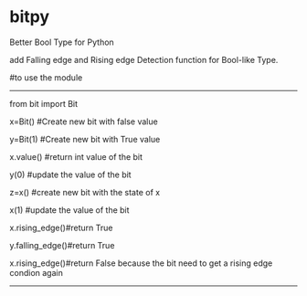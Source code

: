 # bitpy
Better Bool Type for Python

add Falling edge and Rising edge Detection function for Bool-like Type.

#to use the module 

*********************************************************************************************

  from bit import Bit

  x=Bit() #Create new bit with false value

  y=Bit(1) #Create new bit with True value

  x.value() #return int value of the bit

  y(0)  #update the value of the bit

  z=x() #create new bit with the state of x

  x(1) #update the value of the bit

  x.rising_edge()#return True

  y.falling_edge()#return True

  x.rising_edge()#return False because the bit need to get a rising edge condion again 

*********************************************************************************************
